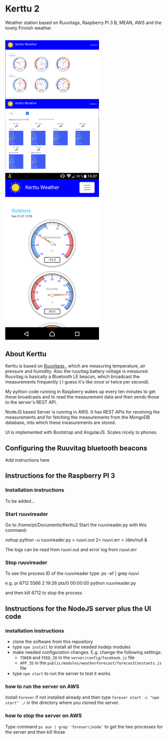 # Kerttu 2

Weather station based on Ruuvitags, Raspberry PI 3 B, MEAN, AWS and the lovely Finnish weather

<br>
  <img width="300" src="https://github.com/Jussihoo/Kerttu2/blob/master/images/weather_screenshot_computer.PNG"
  <img width="300" src="https://github.com/Jussihoo/Kerttu2/blob/master/images/weather_screenshot2_computer.PNG"
</br>

<br>
  <img width="300" src="https://github.com/Jussihoo/Kerttu2/blob/master/images/forecast_screenshot_computer.PNG"
</br>

<br>
  <img width="300" src="https://github.com/Jussihoo/Kerttu2/blob/master/images/weather_screenshot_phone.png"
</br>

## About Kerttu

Kerttu is based on [Ruuvitags ](https://ruuvi.com/), which are measuring temperature, air pressure and humidity. Also the ruuvitag battery voltage is measured. Ruuvitag is basically a Bluetooth LE beacon, which broadcast the measurements frequently ( I guess it's like once or twice per second).

My python code running in Raspberry wakes up every ten minutes to get these broadcasts and to read the measurement data and then sends those to the server's REST API.

NodeJS based Server is running in AWS. It has REST APIs for receiving the measurements and for fetching the measurements from the MongoDB database, into which these measurements are stored.

UI is implemented with Bootstrap and AngularJS. Scales nicely to phones.

## Configuring the Ruuvitag bluetooth beacons

Add instructions here
  
## Instructions for the Raspberry PI 3

### Installation instructions

To be added...

### Start ruuvireader
Go to /home/pi/Documents/Kerttu2
Start the ruuvireader.py with this command:

nohup python -u ruuvireader.py > ruuvi.out 2> ruuvi.err < /dev/null &

The logs can be read from ruuvi.out and error log from ruuvi.err

### Stop ruuvireader

To see the process ID of the ruuvireader type:
ps -ef | grep ruuvi

e.g. pi        6712  5566  2 19:26 pts/0    00:00:00 python ruuvireader.py

and then kill 6712 to stop the process

## Instructions for the NodeJS server plus the UI code

### installation instructions

- clone the software from this repository
- type `npm install` to install all the needed nodejs modules
- make needed configuration changes. E.g. change the following settings:
  - `TOKEN` and `FEED_ID` in the `server/config/facebook.js` file
  - `APP_ID` in the `public/modules/weatherForecast/forecastConstants.js` file
- type `npm start` to run the server to test it works

### how to run the server on AWS

Install `Forever` if not installed already and then type `forever start -c "npm start" ./` in the directory where you cloned the server.

### how to stop the server on AWS

Type command `ps aux | grep 'forever\|node'` to get the two processes for the server and then kill those 
